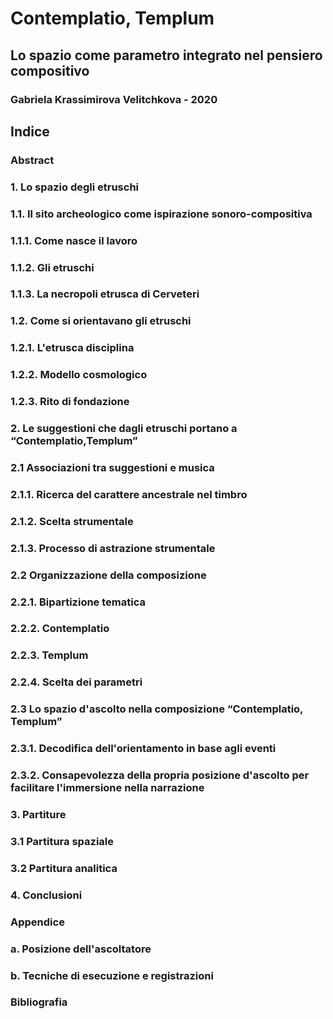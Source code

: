 # Contemplatio, Templum
## Lo spazio come parametro integrato nel pensiero compositivo
### Gabriela Krassimirova Velitchkova - 2020


## Indice


### Abstract


### 1. Lo spazio degli etruschi


### 1.1. Il sito archeologico come ispirazione sonoro-compositiva
### 1.1.1. Come nasce il lavoro
### 1.1.2. Gli etruschi
### 1.1.3. La necropoli etrusca di Cerveteri


### 1.2. Come si orientavano gli etruschi
### 1.2.1. L'etrusca disciplina
### 1.2.2. Modello cosmologico
### 1.2.3. Rito di fondazione


### 2. Le suggestioni che dagli etruschi portano a “Contemplatio,Templum”


### 2.1 Associazioni tra suggestioni e musica
### 2.1.1. Ricerca del carattere ancestrale nel timbro
### 2.1.2. Scelta strumentale
### 2.1.3. Processo di astrazione strumentale


### 2.2 Organizzazione della composizione
### 2.2.1. Bipartizione tematica
### 2.2.2. Contemplatio
### 2.2.3. Templum
### 2.2.4. Scelta dei parametri


### 2.3 Lo spazio d'ascolto nella composizione “Contemplatio, Templum”
### 2.3.1. Decodifica dell'orientamento in base agli eventi
### 2.3.2. Consapevolezza della propria posizione d'ascolto per facilitare l'immersione nella narrazione


### 3. Partiture
### 3.1 Partitura spaziale
### 3.2 Partitura analitica


### 4. Conclusioni


### Appendice
### a. Posizione dell'ascoltatore
### b. Tecniche di esecuzione e registrazioni


### Bibliografia

